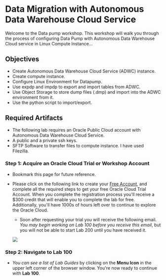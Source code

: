 # Data Migration with Autonomous Data Warehouse Cloud Service

Welcome to the Data pump workshop. This workshop will walk you through the process of configuring Data Pump with Autonomous Data Warehouse Cloud service in Linux Compute Instance... 

## Objectives
- Create Autonomous Data Warehouse Cloud Service (ADWC) instance.
- Create compute instance.
- Configure Linux Environment for Datapump.
- Use expdp and impdp to export and import tables from ADWC.
- Use Object Storage to store dump files (.dmp) and import into the ADWC environment from it.
- Use the python script to import/export.

## Required Artifacts
- The following lab requires an Oracle Public Cloud account with Autonomous Data Warehouse Cloud Service.
- A public and a private ssh keys.
- SFTP Software to transfer files to compute instance. I have used Filezilla.

### **Step 1**: Acquire an Oracle Cloud Trial or Workshop Account

- Bookmark this page for future reference.

- Please click on the following link to create your <a class="trial-link" href="https://bit.ly/2yvpjSH" target="_trial">Free Account</a>, and complete all the required steps to get your free Oracle Cloud Trial Account. When you complete the registration process you'll receive a $300 credit that will enable you to complete the lab for free.  Additionally, you'll have 1000s of hours left over to continue to explore the Oracle Cloud.

  - Soon after requesting your trial you will receive the following email. _You may begin working on Lab 100 before you receive this email_, but you will not be able to start Lab 200 until you have received it.

  ![](images/oraclecode/code_9.png)


### **Step 2**: Navigate to Lab 100

- _You can see a list of Lab Guides_ by clicking on the **Menu Icon** in the upper left corner of the browser window. 
   You're now ready to continue with **Lab 100**.


